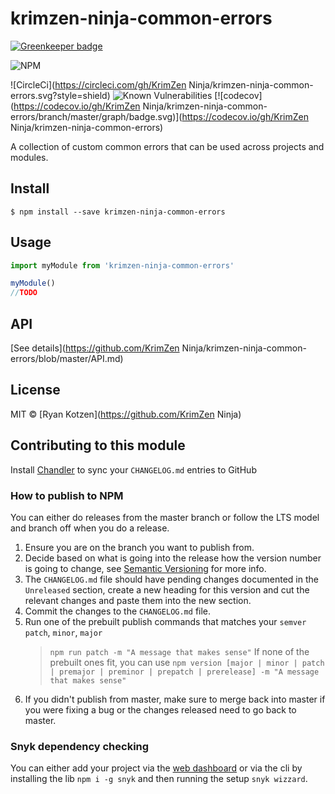 # krimzen-ninja-common-errors

[![Greenkeeper badge](https://badges.greenkeeper.io/KrimzenNinja/krimzen-ninja-common-errors.svg)](https://greenkeeper.io/)

![NPM](https://nodei.co/npm/krimzen-ninja-common-errors.png)

![CircleCi](https://circleci.com/gh/KrimZen Ninja/krimzen-ninja-common-errors.svg?style=shield)
![Known Vulnerabilities](https://snyk.io/test/npm/krimzen-ninja-common-errors/badge.svg)
[![codecov](https://codecov.io/gh/KrimZen Ninja/krimzen-ninja-common-errors/branch/master/graph/badge.svg)](https://codecov.io/gh/KrimZen Ninja/krimzen-ninja-common-errors)

A collection of custom common errors that can be used across projects and modules.

## Install

    $ npm install --save krimzen-ninja-common-errors

## Usage

```js
import myModule from 'krimzen-ninja-common-errors'

myModule()
//TODO
```

## API

[See details](https://github.com/KrimZen Ninja/krimzen-ninja-common-errors/blob/master/API.md)

## License

MIT © [Ryan Kotzen](https://github.com/KrimZen Ninja)

## Contributing to this module

Install [Chandler](https://github.com/mattbrictson/chandler) to sync your `CHANGELOG.md` entries to GitHub

### How to publish to NPM

You can either do releases from the master branch or follow the LTS model and branch off when you do a release.

1. Ensure you are on the branch you want to publish from.
1. Decide based on what is going into the release how the version number is going to change, see [Semantic Versioning](http://semver.org/) for more info.
1. The `CHANGELOG.md` file should have pending changes documented in the `Unreleased` section, create a new heading for this version and cut the relevant changes and paste them into the new section.
1. Commit the changes to the `CHANGELOG.md` file.
1. Run one of the prebuilt publish commands that matches your `semver` `patch`, `minor`, `major`
	> `npm run patch -m "A message that makes sense"`
	If none of the prebuilt ones fit, you can use `npm version [major | minor | patch | premajor | preminor | prepatch | prerelease] -m "A message that makes sense"`
1. If you didn't publish from master, make sure to merge back into master if you were fixing a bug or the changes released need to go back to master.

### Snyk dependency checking

You can either add your project via the [web dashboard](https://snyk.io/) or via the cli by installing the lib `npm i -g snyk` and then running the setup `snyk wizzard`.
